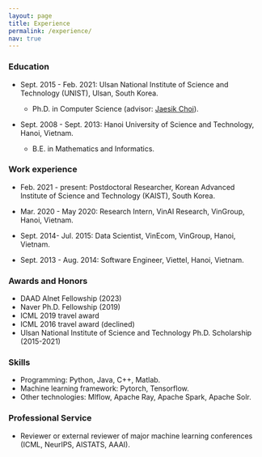```yaml
---
layout: page
title: Experience
permalink: /experience/
nav: true
---
```


<!-- ## Experience -->

### Education

+ Sept. 2015 - Feb. 2021: Ulsan National Institute of Science and Technology (UNIST), Ulsan, South Korea.
    + Ph.D. in Computer Science (advisor: <a href="http://sailab.kaist.ac.kr/members/jaesik/">Jaesik Choi</a>).


+ Sept. 2008 - Sept. 2013: Hanoi University of Science and Technology, Hanoi, Vietnam.
    + B.E. in Mathematics and Informatics.

### Work experience

+ Feb. 2021 - present: Postdoctoral Researcher, Korean Advanced Institute of Science and Technology (KAIST), South Korea.
    
+ Mar. 2020 - May 2020: Research Intern, VinAI Research, VinGroup, Hanoi, Vietnam. 

+ Sept. 2014- Jul. 2015: Data Scientist, VinEcom, VinGroup, Hanoi, Vietnam.

+ Sept. 2013 - Aug. 2014: Software Engineer, Viettel, Hanoi, Vietnam.

### Awards and Honors

+ DAAD AInet Fellowship (2023)
+ Naver Ph.D. Fellowship (2019)
+ ICML 2019 travel award 
+ ICML 2016 travel award (declined)
+ Ulsan National Institute of Science and Technology Ph.D. Scholarship (2015-2021)

### Skills
+ Programming: Python, Java, C++, Matlab.
+ Machine learning framework: Pytorch, Tensorflow.
+ Other technologies: Mlflow, Apache Ray, Apache Spark, Apache Solr. 

### Professional Service

+ Reviewer or external reviewer of major machine learning conferences (ICML, NeurIPS, AISTATS, AAAI).